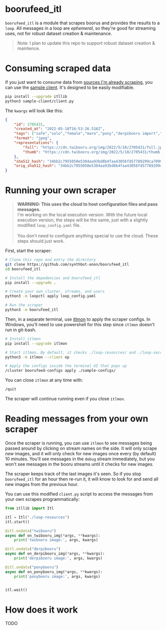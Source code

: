 # boorufeed_itl
`boorufeed_itl` is a module that scrapes boorus and provides the results to a `loop`.
All messages in a loop are *ephemeral*, so they're good for streaming uses, not
for robust dataset creation & maintenance.

>Note: I plan to update this repo to support robust dataset creation & maintence.

# Consuming scraped data
If you just want to consume data from [sources I'm already scraping](https://github.com/synthbot-anon/boorufeed_itl/tree/main/sample-configs), you can use the
[sample client](https://github.com/synthbot-anon/boorufeed_itl/blob/main/sample-client/client.py).
It's designed to be easily modifiable.

```bash
pip install --upgrade itllib
python3 sample-client/client.py
```

The `kwargs` will look like this:
```json
{
    "id": 2705431,
    "created_at": "2022-05-10T16:53:26.516Z",
    "tags": ["safe","solo","female","mare","pony","derpibooru import","earth pony","flower","color porn","lying down","roseluck","beautiful","rose","artist:ajvl","image","jpeg"],
    "format": "jpeg",
    "representations": {
        "full": "https://cdn.twibooru.org/img/2022/5/10/2705431/full.jpeg",
        "thumb": "https://cdn.twibooru.org/img/2022/5/10/2705431/thumb.webp"
    },
    "sha512_hash": "34bb2c7955050e5304aa93bd8b4faa43056fd57789299ca7099941433e65daedc4bd06f27fc02c87d15d405bd8a9741bce710ed5abf705b2be337a10b5f7d56c",
    "orig_sha512_hash": "34bb2c7955050e5304aa93bd8b4faa43056fd57789299ca7099941433e65daedc4bd06f27fc02c87d15d405bd8a9741bce710ed5abf705b2be337a10b5f7d56c"
}
```

# Running your own scraper
>**WARNING: This uses the cloud to host configuration files and pass messages.** \
I'm working on the local execution version. With the future local execution version, the steps will be the same, just with a slightly modified `loop_config.yaml` file. \
\
You don't need to configure anything special to use the cloud. These steps should just work.

First, start the scraper:
```bash
# Clone this repo and entry the directory
git clone https://github.com/synthbot-anon/boorufeed_itl
cd boorufeed_itl

# Install the depedencies and boorufeed_itl
pip install --upgrade .

# Create your own cluster, streams, and users
python3 -m loopctl apply loop_config.yaml

# Run the scraper
python3 -m boorufeed_itl
```

Then, in a separate terminal, use [itlmon](https://github.com/ThatOneAI/itlmon) to apply the scraper configs. In Windows, you'll need to use powershell
for this step since `itlmon` doesn't run in git-bash.
```bash
# Install itlmon
pip install --upgrade itlmon

# Start itlmon. By default, it checks ./loop-resources/ and ./loop-secrets/ for cluster, stream, and user info. Both folders were created by loopctl above.
python3 -m itlmon --client op

# Apply the configs inside the terminal UI that pops up
/cluster boorufeed-configs apply ./sample-configs/
```

You can close `itlmon` at any time with:
```bash
/quit
```

The scraper will continue running even if you close `itlmon`.

# Reading messages from your own scraper
Once the scraper is running, you can use `itlmon` to see messages being passed around by clicking
on stream names on the side. It will only scrape *new* images, and it will only check for
new images once every (by default) 10 minutes. You'll see messages in the `debug` stream
immediately, but you won't see messages in the booru streams until it checks for new images.

The scraper keeps track of the last images it's seen. So if you stop `boorufeed_itl` for an
hour then re-run it, it will know to look for and send all new images from the previous hour.

You can use this modified `client.py` script to access the messages from your own scrapes programmatically:
```python
from itllib import Itl

itl = Itl("./loop-resources")
itl.start()

@itl.ondata("twibooru")
async def on_twibooru_img(*args, **kwargs):
	print('twibooru image:', args, kwargs)

@itl.ondata("derpibooru")
async def on_derpibooru_img(*args, **kwargs):
	print('derpibooru image:', args, kwargs)

@itl.ondata("ponybooru")
async def on_ponybooru_img(*args, **kwargs):
	print('ponybooru image:', args, kwargs)


itl.wait()
```

# How does it work
TODO